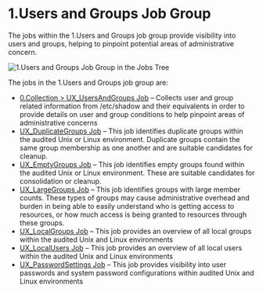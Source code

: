 # 1.Users and Groups Job Group

The jobs within the 1.Users and Groups job group provide visibility into users and groups, helping
to pinpoint potential areas of administrative concern.

![1.Users and Groups Job Group in the Jobs Tree](/img/product_docs/accessanalyzer/admin/hostmanagement/jobstree.webp)

The jobs in the 1.Users and Groups job group are:

- [0.Collection > UX_UsersAndGroups Job](/docs/accessanalyzer/12.0/solutions/unix/usersgroups/ux_usersandgroups.md) – Collects user and group related
  information from /etc/shadow and their equivalents in order to provide details on user and group
  conditions to help pinpoint areas of administrative concerns
- [UX_DuplicateGroups Job](/docs/accessanalyzer/12.0/solutions/unix/usersgroups/ux_duplicategroups.md) – This job identifies duplicate groups within the
  audited Unix or Linux environment. Duplicate groups contain the same group membership as one
  another and are suitable candidates for cleanup.
- [UX_EmptyGroups Job](/docs/accessanalyzer/12.0/solutions/unix/usersgroups/ux_emptygroups.md) – This job identifies empty groups found within the
  audited Unix or Linux environment. These are suitable candidates for consolidation or cleanup.
- [UX_LargeGroups Job](/docs/accessanalyzer/12.0/solutions/unix/usersgroups/ux_largegroups.md) – This job identifies groups with large member counts.
  These types of groups may cause administrative overhead and burden in being able to easily
  understand who is getting access to resources, or how much access is being granted to resources
  through these groups.
- [UX_LocalGroups Job](/docs/accessanalyzer/12.0/solutions/unix/usersgroups/ux_localgroups.md) – This job provides an overview of all local groups within
  the audited Unix and Linux environments
- [UX_LocalUsers Job](/docs/accessanalyzer/12.0/solutions/unix/usersgroups/ux_localusers.md) – This job provides an overview of all local users within
  the audited Unix and Linux environments
- [UX_PasswordSettings Job](/docs/accessanalyzer/12.0/solutions/unix/usersgroups/ux_passwordsettings.md) – This job provides visibility into user
  passwords and system password configurations within audited Unix and Linux environments
